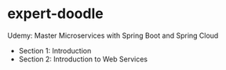 # expert-doodle
Udemy: Master Microservices with Spring Boot and Spring Cloud

* Section 1: Introduction
* Section 2: Introduction to Web Services
